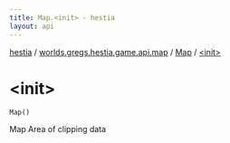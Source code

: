 ```yaml
---
title: Map.<init> - hestia
layout: api
---
```


<div class='api-docs-breadcrumbs'><a href="../../index.html">hestia</a> / <a href="../index.html">worlds.gregs.hestia.game.api.map</a> / <a href="index.html">Map</a> / <a href="./-init-.html">&lt;init&gt;</a></div>

# &lt;init&gt;

<div class="signature"><code><span class="identifier">Map</span><span class="symbol">(</span><span class="symbol">)</span></code></div>

Map
Area of clipping data

